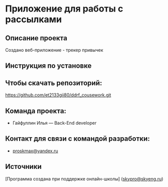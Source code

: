 # Приложение для работы с рассылками
## Описание проекта
Создано веб-приложение - трекер привычек
## Инструкция по установке
## Чтобы скачать репозиторий:
https://github.com/et2133gii80/ddrf_cousework.git
## Команда проекта:
* Гайфуллин Илья — Back-End developer
## Контакт для связи с командой разработки:
* proskmax@yandex.ru
## Источники
[Программа создана при поддержке онлайн-школы] (skypro@skyeng.ru) 

